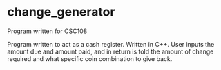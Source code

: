 # change_generator
Program written for CSC108

Program written to act as a cash register.
Written in C++.
User inputs the amount due and amount paid, and in return is told the amount of change required and what specific coin combination to give back.

